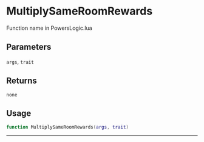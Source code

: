 # MultiplySameRoomRewards
Function name in PowersLogic.lua
## Parameters
`args`, `trait`
## Returns
`none`
## Usage
```lua
function MultiplySameRoomRewards(args, trait)
```
---
